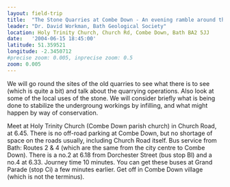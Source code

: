 ```yaml
---
layout: field-trip
title:  "The Stone Quarries at Combe Down - An evening ramble around the village"
leader: "Dr. David Workman, Bath Geological Society"
location: Holy Trinity Church, Church Rd, Combe Down, Bath BA2 5JJ
date:   '2004-06-15 18:45:00'
latitude: 51.359521
longitude: -2.3450712
#precise zoom: 0.005, inprecise zoom: 0.5
zoom: 0.005
---
```

We will go round the sites of the old quarries to see what there is to see (which is quite a bit) and talk about the quarrying operations. Also look at some of the local uses of the stone. We will consider briefly what is being done to stabilize the undergroung workings by infilling, and what might happen by way of conservation.

Meet at Holy Trinity Church (Combe Down parish church) in Church Road, at 6.45. There is no off-road parking at Combe Down, but no shortage of space on the roads usually, including Church Road itself. Bus service from Bath: Routes 2 & 4 (which are the same from the city centre to Combe Down). There is a no.2 at 6.18 from Dorchester Street (bus stop Bl) and a no.4 at 6.33. Journey time 10 minutes. You can get these buses at Grand Parade (stop Ci) a few minutes earlier. Get off in Combe Down village (which is not the terminus).